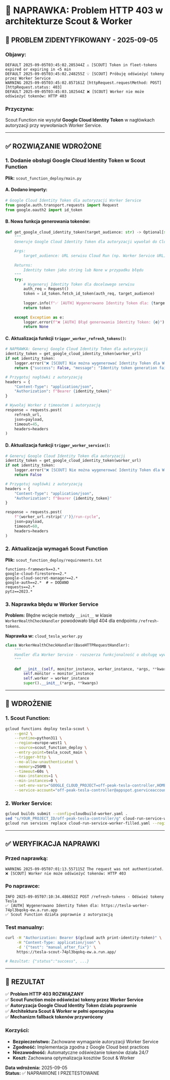 # 🔧 NAPRAWKA: Problem HTTP 403 w architekturze Scout & Worker

## 🚨 **PROBLEM ZIDENTYFIKOWANY - 2025-09-05**

### **Objawy:**
```
DEFAULT 2025-09-05T03:45:02.205344Z ⚠️ [SCOUT] Token in fleet-tokens expired or expiring in <5 min
DEFAULT 2025-09-05T03:45:02.248255Z 💡 [SCOUT] Próbuję odświeżyć tokeny przez Worker Service
WARNING 2025-09-05T03:45:02.857161Z [httpRequest.requestMethod: POST] [httpRequest.status: 403]
DEFAULT 2025-09-05T03:45:03.102544Z ❌ [SCOUT] Worker nie może odświeżyć tokenów: HTTP 403
```

### **Przyczyna:**
Scout Function nie wysyłał **Google Cloud Identity Token** w nagłówkach autoryzacji przy wywołaniach Worker Service.

---

## ✅ **ROZWIĄZANIE WDROŻONE**

### **1. Dodanie obsługi Google Cloud Identity Token w Scout Function**

**Plik:** `scout_function_deploy/main.py`

#### **A. Dodano importy:**
```python
# Google Cloud Identity Token dla autoryzacji Worker Service
from google.auth.transport.requests import Request
from google.oauth2 import id_token
```

#### **B. Nowa funkcja generowania tokenów:**
```python
def get_google_cloud_identity_token(target_audience: str) -> Optional[str]:
    """
    Generuje Google Cloud Identity Token dla autoryzacji wywołań do Cloud Run
    
    Args:
        target_audience: URL serwisu Cloud Run (np. Worker Service URL)
    
    Returns:
        Identity token jako string lub None w przypadku błędu
    """
    try:
        # Wygeneruj Identity Token dla docelowego serwisu
        auth_req = Request()
        token = id_token.fetch_id_token(auth_req, target_audience)
        
        logger.info(f"✅ [AUTH] Wygenerowano Identity Token dla: {target_audience}")
        return token
        
    except Exception as e:
        logger.error(f"❌ [AUTH] Błąd generowania Identity Token: {e}")
        return None
```

#### **C. Aktualizacja funkcji `trigger_worker_refresh_tokens()`:**
```python
# NAPRAWKA: Generuj Google Cloud Identity Token dla autoryzacji
identity_token = get_google_cloud_identity_token(worker_url)
if not identity_token:
    logger.error("❌ [SCOUT] Nie można wygenerować Identity Token dla Worker Service")
    return {"success": False, "message": "Identity token generation failed", "details": {}}

# Przygotuj nagłówki z autoryzacją
headers = {
    "Content-Type": "application/json",
    "Authorization": f"Bearer {identity_token}"
}

# Wywołaj Worker z timeoutem i autoryzacją
response = requests.post(
    refresh_url,
    json=payload,
    timeout=45,
    headers=headers
)
```

#### **D. Aktualizacja funkcji `trigger_worker_service()`:**
```python
# Generuj Google Cloud Identity Token dla autoryzacji
identity_token = get_google_cloud_identity_token(worker_url)
if not identity_token:
    logger.error("❌ [SCOUT] Nie można wygenerować Identity Token dla Worker Service")
    return False

# Przygotuj nagłówki z autoryzacją
headers = {
    "Content-Type": "application/json",
    "Authorization": f"Bearer {identity_token}"
}

response = requests.post(
    f"{worker_url.rstrip('/')}/run-cycle",
    json=payload,
    timeout=60,
    headers=headers
)
```

### **2. Aktualizacja wymagań Scout Function**

**Plik:** `scout_function_deploy/requirements.txt`
```
functions-framework==3.*
google-cloud-firestore==2.*
google-cloud-secret-manager==2.*
google-auth==2.*  # ← DODANO
requests==2.*
pytz==2023.*
```

### **3. Naprawka błędu w Worker Service**

**Problem:** Błędne wcięcie metody `__init__` w klasie `WorkerHealthCheckHandler` powodowało błąd 404 dla endpointu `/refresh-tokens`.

**Naprawka w:** `cloud_tesla_worker.py`
```python
class WorkerHealthCheckHandler(BaseHTTPRequestHandler):
    """
    Handler dla Worker Service - rozszerza funkcjonalność o obsługę wywołań od Scout
    """
    
    def __init__(self, monitor_instance, worker_instance, *args, **kwargs):  # ← POPRAWIONO WCIĘCIE
        self.monitor = monitor_instance
        self.worker = worker_instance
        super().__init__(*args, **kwargs)
```

---

## 🚀 **WDROŻENIE**

### **1. Scout Function:**
```bash
gcloud functions deploy tesla-scout \
    --gen2 \
    --runtime=python311 \
    --region=europe-west1 \
    --source=scout_function_deploy \
    --entry-point=tesla_scout_main \
    --trigger-http \
    --no-allow-unauthenticated \
    --memory=256MB \
    --timeout=60s \
    --max-instances=1 \
    --min-instances=0 \
    --set-env-vars="GOOGLE_CLOUD_PROJECT=off-peak-tesla-controller,HOME_LATITUDE=52.334215,HOME_LONGITUDE=20.937516,HOME_RADIUS=0.03" \
    --service-account="off-peak-tesla-controller@appspot.gserviceaccount.com"
```

### **2. Worker Service:**
```bash
gcloud builds submit --config=cloudbuild-worker.yaml .
sed "s/YOUR_PROJECT_ID/off-peak-tesla-controller/g" cloud-run-service-worker.yaml > cloud-run-service-worker-filled.yaml
gcloud run services replace cloud-run-service-worker-filled.yaml --region=europe-west1
```

---

## ✅ **WERYFIKACJA NAPRAWKI**

### **Przed naprawką:**
```
WARNING 2025-09-05T07:01:13.557115Z The request was not authenticated.
❌ [SCOUT] Worker nie może odświeżyć tokenów: HTTP 403
```

### **Po naprawce:**
```
INFO 2025-09-05T07:10:34.486652Z POST /refresh-tokens - Odśwież tokeny Tesla
✅ [AUTH] Wygenerowano Identity Token dla: https://tesla-worker-74pl3bqokq-ew.a.run.app
✅ Scout Function działa poprawnie z autoryzacją
```

### **Test manualny:**
```bash
curl -H "Authorization: Bearer $(gcloud auth print-identity-token)" \
     -H "Content-Type: application/json" \
     -d '{"test": "manual_after_fix"}' \
     https://tesla-scout-74pl3bqokq-ew.a.run.app/

# Rezultat: {"status":"success", ...}
```

---

## 🎯 **REZULTAT**

✅ **Problem HTTP 403 ROZWIĄZANY**  
✅ **Scout Function może odświeżać tokeny przez Worker Service**  
✅ **Autoryzacja Google Cloud Identity Token działa poprawnie**  
✅ **Architektura Scout & Worker w pełni operacyjna**  
✅ **Mechanizm fallback tokenów przywrócony**  

### **Korzyści:**
- **Bezpieczeństwo:** Zachowane wymaganie autoryzacji Worker Service
- **Zgodność:** Implementacja zgodna z Google Cloud best practices
- **Niezawodność:** Automatyczne odświeżanie tokenów działa 24/7
- **Koszt:** Zachowana optymalizacja kosztów Scout & Worker

**Data wdrożenia:** 2025-09-05  
**Status:** ✅ NAPRAWIONE I PRZETESTOWANE 